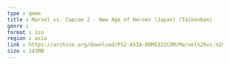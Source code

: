 ```yaml
---
type : game
title : Marvel vs. Capcom 2 - New Age of Heroes (Japan) (Taikenban)
genre : 
format : iso
region : asia
link : https://archive.org/download/PS2-ASIA-ROMS321COM/Marvel%20vs.%20Capcom%202%20-%20New%20Age%20of%20Heroes%20%28Japan%29%20%28Taikenban%29.7z
size : 143MB
---
```

